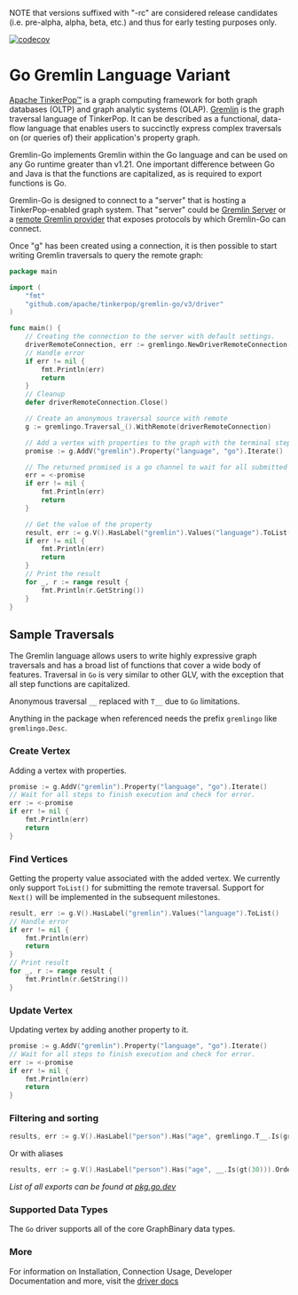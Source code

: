 <!--

 Licensed to the Apache Software Foundation (ASF) under one
 or more contributor license agreements.  See the NOTICE file
 distributed with this work for additional information
 regarding copyright ownership.  The ASF licenses this file
 to you under the Apache License, Version 2.0 (the
 "License"); you may not use this file except in compliance
 with the License.  You may obtain a copy of the License at

 http://www.apache.org/licenses/LICENSE-2.0

 Unless required by applicable law or agreed to in writing,
 software distributed under the License is distributed on an
 "AS IS" BASIS, WITHOUT WARRANTIES OR CONDITIONS OF ANY
 KIND, either express or implied.  See the License for the
 specific language governing permissions and limitations
 under the License.

-->
NOTE that versions suffixed with "-rc" are considered release candidates (i.e. pre-alpha, alpha, beta, etc.) and thus
for early testing purposes only.

[![codecov](https://codecov.io/gh/apache/tinkerpop/branch/master/graph/badge.svg?token=TojD2nR5Qd)](https://codecov.io/gh/apache/tinkerpop)

# Go Gremlin Language Variant

[Apache TinkerPop™][tk] is a graph computing framework for both graph databases (OLTP) and graph analytic systems
(OLAP). [Gremlin][gremlin] is the graph traversal language of TinkerPop. It can be described as a functional,
data-flow language that enables users to succinctly express complex traversals on (or queries of) their application's
property graph.

Gremlin-Go implements Gremlin within the Go language and can be used on any Go runtime greater than v1.21. One
important difference between Go and Java is that the functions are capitalized, as is required to export functions is Go. 

Gremlin-Go is designed to connect to a "server" that is hosting a TinkerPop-enabled graph system. That "server"
could be [Gremlin Server][gs] or a [remote Gremlin provider][rgp] that exposes protocols by which Gremlin-Go
can connect.

Once "g" has been created using a connection, it is then possible to start writing Gremlin traversals to query the
remote graph:
```go
package main

import (
	"fmt"
	"github.com/apache/tinkerpop/gremlin-go/v3/driver"
)

func main() {
	// Creating the connection to the server with default settings.
	driverRemoteConnection, err := gremlingo.NewDriverRemoteConnection("ws://localhost:8182/gremlin")
	// Handle error
	if err != nil {
		fmt.Println(err)
		return
	}
	// Cleanup
	defer driverRemoteConnection.Close()

	// Create an anonymous traversal source with remote
	g := gremlingo.Traversal_().WithRemote(driverRemoteConnection)

	// Add a vertex with properties to the graph with the terminal step Iterate()
	promise := g.AddV("gremlin").Property("language", "go").Iterate()

	// The returned promised is a go channel to wait for all submitted steps to finish execution and return error.
	err = <-promise
	if err != nil {
		fmt.Println(err)
		return
	}

	// Get the value of the property
	result, err := g.V().HasLabel("gremlin").Values("language").ToList()
	if err != nil {
		fmt.Println(err)
		return
	}
	// Print the result
	for _, r := range result {
		fmt.Println(r.GetString())
	}
}
```

## Sample Traversals
The Gremlin language allows users to write highly expressive graph traversals and has a broad list of functions that
cover a wide body of features. Traversal in `Go` is very similar to other GLV, with the exception that all step functions are capitalized.

Anonymous traversal `__` replaced with `T__` due to `Go` limitations.

Anything in the package when referenced needs the prefix `gremlingo` like `gremlingo.Desc`.

<!--
The [Reference Documentation][steps] describes these functions and other aspects of the
TinkerPop ecosystem including some specifics on [Gremlin in Go][docs] itself. Most of the examples found in the
documentation use Groovy language syntax in the [Gremlin Console][console]. For the most part, these examples
should generally translate to Go with [little modification][differences]. Given the strong correspondence
between canonical Gremlin in Java and its variants like Go, there is a limited amount of Go-specific
documentation and examples. This strong correspondence among variants ensures that the general Gremlin reference
documentation is applicable to all variants and that users moving between development languages can easily adopt the
Gremlin variant for that language.
-->

### Create Vertex
Adding a vertex with properties.
```go
promise := g.AddV("gremlin").Property("language", "go").Iterate()
// Wait for all steps to finish execution and check for error.
err := <-promise
if err != nil {
    fmt.Println(err)
    return
}
```
### Find Vertices
Getting the property value associated with the added vertex. We currently only support `ToList()` for submitting the remote traversal. Support for `Next()` will be implemented in the subsequent milestones.
```go
result, err := g.V().HasLabel("gremlin").Values("language").ToList()
// Handle error
if err != nil {
    fmt.Println(err)
    return
}
// Print result
for _, r := range result {
    fmt.Println(r.GetString())
}
```

### Update Vertex
Updating vertex by adding another property to it.
```go
promise := g.AddV("gremlin").Property("language", "go").Iterate()
// Wait for all steps to finish execution and check for error.
err := <-promise
if err != nil {
    fmt.Println(err)
    return
}
```

### Filtering and sorting
```go
results, err := g.V().HasLabel("person").Has("age", gremlingo.T__.Is(gremlingo.P.Gt(30))).Order().By("age", gremlingo.Order.Desc).ToList()
```

Or with aliases
```go
results, err := g.V().HasLabel("person").Has("age", __.Is(gt(30))).Order().By("age", order.Desc).ToList()
```

*List of all exports can be found at [pkg.go.dev](https://pkg.go.dev/github.com/apache/tinkerpop/gremlin-go/v3/driver)*

### Supported Data Types
The `Go` driver supports all of the core GraphBinary data types.

### More
For information on Installation, Connection Usage, Developer Documentation and more, visit the [driver docs](driver/README.md)

[tk]: https://tinkerpop.apache.org
[gremlin]: https://tinkerpop.apache.org/gremlin.html
[docs]: https://tinkerpop.apache.org/docs/current/reference/#gremlin-go
[gs]: https://tinkerpop.apache.org/docs/current/reference/#gremlin-server
[rgp]: https://tinkerpop.apache.org/docs/current/reference/#connecting-rgp
[console]: https://tinkerpop.apache.org/docs/current/tutorials/the-gremlin-console/
[steps]: https://tinkerpop.apache.org/docs/current/reference/#graph-traversal-steps
[differences]: https://tinkerpop.apache.org/docs/current/reference/#gremlin-go-differences
